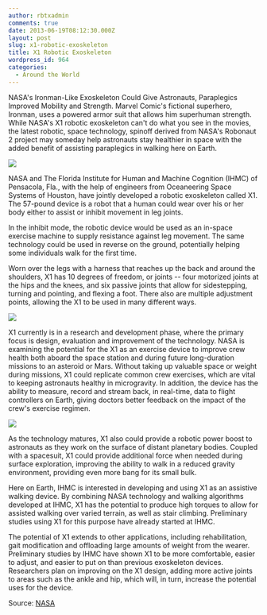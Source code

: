 ```yaml
---
author: rbtxadmin
comments: true
date: 2013-06-19T08:12:30.000Z
layout: post
slug: x1-robotic-exoskeleton
title: X1 Robotic Exoskeleton
wordpress_id: 964
categories:
  - Around the World
---
```


NASA's Ironman-Like Exoskeleton Could Give Astronauts, Paraplegics Improved Mobility and Strength. Marvel Comic's fictional superhero, Ironman, uses a powered armor suit that allows him superhuman strength. While NASA's X1 robotic exoskeleton can't do what you see in the movies, the latest robotic, space technology, spinoff derived from NASA's Robonaut 2 project may someday help astronauts stay healthier in space with the added benefit of assisting paraplegics in walking here on Earth.

![](http://www.nasa.gov/images/content/696246main_jsc2012e064813_alt_1600_946-710.jpg)

NASA and The Florida Institute for Human and Machine Cognition (IHMC) of Pensacola, Fla., with the help of engineers from Oceaneering Space Systems of Houston, have jointly developed a robotic exoskeleton called X1. The 57-pound device is a robot that a human could wear over his or her body either to assist or inhibit movement in leg joints.

In the inhibit mode, the robotic device would be used as an in-space exercise machine to supply resistance against leg movement. The same technology could be used in reverse on the ground, potentially helping some individuals walk for the first time.

Worn over the legs with a harness that reaches up the back and around the shoulders, X1 has 10 degrees of freedom, or joints -- four motorized joints at the hips and the knees, and six passive joints that allow for sidestepping, turning and pointing, and flexing a foot. There also are multiple adjustment points, allowing the X1 to be used in many different ways.

![](http://er.jsc.nasa.gov/images/ER4/X1-Video-Release.jpg)

X1 currently is in a research and development phase, where the primary focus is design, evaluation and improvement of the technology. NASA is examining the potential for the X1 as an exercise device to improve crew health both aboard the space station and during future long-duration missions to an asteroid or Mars. Without taking up valuable space or weight during missions, X1 could replicate common crew exercises, which are vital to keeping astronauts healthy in microgravity. In addition, the device has the ability to measure, record and stream back, in real-time, data to flight controllers on Earth, giving doctors better feedback on the impact of the crew's exercise regimen.

![](http://img.gawkerassets.com/img/1821ko4xlzahujpg/original.jpg)

As the technology matures, X1 also could provide a robotic power boost to astronauts as they work on the surface of distant planetary bodies. Coupled with a spacesuit, X1 could provide additional force when needed during surface exploration, improving the ability to walk in a reduced gravity environment, providing even more bang for its small bulk.

Here on Earth, IHMC is interested in developing and using X1 as an assistive walking device. By combining NASA technology and walking algorithms developed at IHMC, X1 has the potential to produce high torques to allow for assisted walking over varied terrain, as well as stair climbing. Preliminary studies using X1 for this purpose have already started at IHMC.

The potential of X1 extends to other applications, including rehabilitation, gait modification and offloading large amounts of weight from the wearer. Preliminary studies by IHMC have shown X1 to be more comfortable, easier to adjust, and easier to put on than previous exoskeleton devices. Researchers plan on improving on the X1 design, adding more active joints to areas such as the ankle and hip, which will, in turn, increase the potential uses for the device.

Source: [NASA](http://www.nasa.gov)
